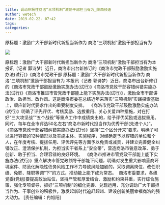 ```yaml
---
title: 调动积极性商洛“三项机制”激励干部担当有为_陕西频道
author: wetech
date: 2019-02-22- 07:42
tags: 
categories: 
---
```

原标题：激励广大干部新时代新担当新作为 商洛“三项机制”激励干部担当有为
<!-- more -->
                
<img align="center" border="0" src="http://p2.ifengimg.com/a/2016/0810/204c433878d5cf9size1_w16_h16.png" />
                
            
原标题：激励广大干部新时代新担当新作为 商洛“三项机制”激励干部担当有为本报讯（记者 郭诗梦）近日，商洛市出台新修订的《商洛市党政干部鼓励激励实施办法(试行)》《商洛市党政干部
原标题：激励广大干部新时代新担当新作为 商洛“三项机制”激励干部担当有为
本报讯（记者 郭诗梦）近日，商洛市出台新修订的《商洛市党政干部鼓励激励实施办法(试行)》《商洛市党政干部容错纠错实施办法(试行)》《商洛市推进市管党政干部能上能下实施办法(试行)》，激励全市干部讲政治、敢担当、改作风。这是商洛市委在总结近年来落实“三项机制”实践探索基础上，顺应新时代要求作出的重要制度安排。 
《商洛市党政干部鼓励激励实施办法(试行)》明确了评先评优、考核奖励、选拔重用、关心关爱四种措施，对在打好“三大攻坚战”“五个战役”等重点工作中成绩突出的，给予评优奖励或选拔重用。同时，每年在全市评选50名左右“商洛市新时代担当作为优秀干部(先进个人)”。 
《商洛市党政干部容错纠错实施办法(试行)》坚持“三个区分开来”要求，明确了可以进行容错的12种情形以及实施主体、实施程序，对经确定予以容错的单位和个人，在年度考核、提拔任用、评优评先等方面予以免责或减责，并建立完善健全纠错改正、澄清保护机制，为担当实干者系上“安全带”，营造商洛市锐意改革、勇于创新、敢于担当、合理容错的良好环境。 
《商洛市推进市管党政干部能上能下实施办法(试行)》重点解决市管党政领导干部能下问题，明确对发生重大影响营商环境案件、防范化解隐性债务风险工作不力导致风险加剧的，采取调离岗位、改任职级、免职、降职等调“下”的方式，推动能上能下成为常态。 
商洛市委要求，各级党委(党组)要提高政治站位，坚持严管和厚爱结合、激励和约束并重，实行综合施策，强化专项督导，抓好“三项机制”的细化完善、兑现运用，充分调动广大干部担当作为、干事创业的积极性，激发起新时代追赶超越、建设创新美丽幸福商洛的强大动力。
[责任编辑：冉旭阳]
            
